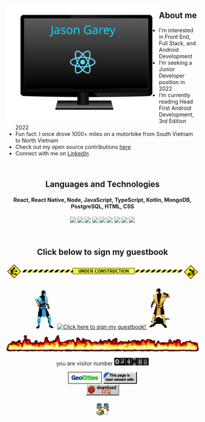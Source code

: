 <a href="https://www.linkedin.com/in/jason-garey/">
<p align="right" href="#">
  <img align="left" width="400" alt="computer monitor" src="https://github.com/jason1985/jason1985-content/blob/master/jg-react-lcd.svg">
</p>
</a>

## About me
- I'm interested in Front End, Full Stack, and Android Development
- I’m seeking a Junior Developer position in 2022
- I’m currently reading Head First Android Development, 3rd Edition 2022
- Fun fact: I once drove 1000+ miles on a motorbike from South Vietnam to North Vietnam
- Check out my open source contributions [here](https://github.com/search?q=is%3Apr+author%3Ajason1985+archived%3Afalse+is%3Aclosed&type=issues)
- Connect with me on [LinkedIn](https://www.linkedin.com/in/jason-garey/)
<br>
<h2 align="center">Languages and Technologies</h2>
<h4 align="center">React, React Native, Node, JavaScript, TypeScript, Kotlin, MongoDB, PostgreSQL, HTML, CSS<h4>
<p align="center">
<img height="40" src="https://img.icons8.com/officel/40/000000/react.png"/>
<img height="40" src="https://img.icons8.com/color/48/000000/nodejs.png"/>
<img height="40" src="https://img.icons8.com/color/48/000000/javascript--v2.png"/>
<img height="40" src="https://img.icons8.com/color/48/000000/typescript.png" />
<img height="40" src="https://img.icons8.com/color/48/000000/kotlin.png" />
<img height="40" src="https://img.icons8.com/color/48/000000/mongodb.png"/>
<img height="40" src="https://img.icons8.com/color/48/000000/postgreesql.png"/>
<img height="40" src="https://img.icons8.com/color/48/000000/html-5--v1.png"/>
<img height="40" src="https://img.icons8.com/color/48/000000/css3.png"/>
</p>
<br>
<h2 align="center">Click below to sign my guestbook</h2>
<p align="center">
<img src="https://raw.githubusercontent.com/jason1985/jason1985-content/master/under_construction.gif">
</p>
<p align="center">
  <img src="https://raw.githubusercontent.com/jason1985/jason1985-content/master/Subzero.gif">
  <a href="https://gist.github.com/jason1985/f24185158df3c58b25e48c8ad77c8005">
    <img src="https://gist.githubusercontent.com/jason1985/f24185158df3c58b25e48c8ad77c8005/raw/e8607d3e1899edeec3794b2bb9e1911b71516db8/guestbook.gif" alt="Click here to sign my guestbook!">
  </a>
  <img src="https://raw.githubusercontent.com/jason1985/jason1985-content/master/scorpion.gif">
</p>
<p align="center">
<img src="https://raw.githubusercontent.com/jason1985/jason1985-content/master/fire.gif">
</p>
<p align="center">
you are visitor number <img src="https://raw.githubusercontent.com/jason1985/jason1985-content/master/counter.gif">
</p>
<p align="center">
  <img align="center" src="https://raw.githubusercontent.com/jason1985/jason1985-content/master/geo.gif">
<img align="center" src="https://raw.githubusercontent.com/jason1985/jason1985-content/master/ie.gif">
  <br>
<img src="https://raw.githubusercontent.com/jason1985/jason1985-content/master/icq.gif">
<br>
<br>
  <img align="center" src="https://raw.githubusercontent.com/jason1985/jason1985-content/master/modem.gif">
</p>

